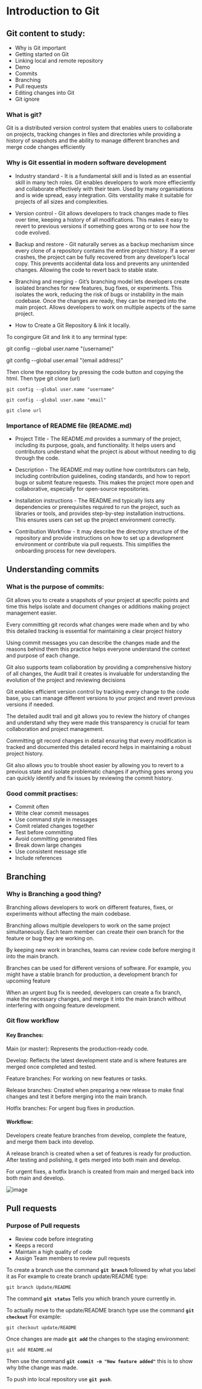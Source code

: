# Introduction to Git

## Git content to study:

- Why is Git important
- Getting started on Git
- Linking local and remote repository
- Demo
- Commits
- Branching
- Pull requests
- Editing changes into Git
- Git ignore

### What is git?

Git is a distributed version control system that enables users to collaborate on projects, tracking changes in files and directories while providing a history of snapshots and the ability to manage different branches and merge code changes efficiently

### Why is Git essential in modern software development

- Industry standard - It is a fundamental skill and is listed as an essential skill in many tech roles. Git enables developers to work more effieciently and collaborate effectively with their team. Used by many organisations and is wide spread, easy integration. Gits verstaility make it suitable for projects of all sizes and complexities.

- Version control - Git allows developers to track changes made to files over time, keeping a history of all modifications. This makes it easy to revert to previous versions if something goes wrong or to see how the code evolved.
  
- Backup and restore - Git naturally serves as a backup mechanism since every clone of a repository contains the entire project history. If a server crashes, the project can be fully recovered from any developer’s local copy. This prevents accidental data loss and prevents any unintended changes. Allowing the code to revert back to stable state.

- Branching and merging -  Git’s branching model lets developers create isolated branches for new features, bug fixes, or experiments. This isolates the work, reducing the risk of bugs or instability in the main codebase. Once the changes are ready, they can be merged into the main project. Allows developers to work on multiple aspects of the same project.

- How to Create a Git Repository & link it locally.

To congirgure Git and link it to any terminal type:

git config --global user.name "(username)"

git config --global user.email "(email address)"

Then clone the repository by pressing the code button and copying the html. Then type git clone (url)
```
git config --global user.name "username"
```
```
git config --global user.name "email"
```
```
git clone url
```

### Importance of README file (README.md)

- Project Title - The README.md provides a summary of the project, including its purpose, goals, and functionality. It helps users and contributors understand what the project is about without needing to dig through the code.

- Description - The README.md may outline how contributors can help, including contribution guidelines, coding standards, and how to report bugs or submit feature requests. This makes the project more open and collaborative, especially for open-source repositories.

- Installation instructions - The README.md typically lists any dependencies or prerequisites required to run the project, such as libraries or tools, and provides step-by-step installation instructions. This ensures users can set up the project environment correctly.

- Contribution Workflow - It may describe the directory structure of the repository and provide instructions on how to set up a development environment or contribute via pull requests. This simplifies the onboarding process for new developers.

## Understanding commits

### What is the purpose of commits:

Git allows you to create a snapshots of your project at specific points and time this helps isolate and document changes or additions making project management easier.

Every committing git records what changes were made when and by who this detailed tracking is essential for maintaining a clear project history

Using commit messages you can describe the changes made and the reasons behind them this practice helps everyone understand the context and purpose of each change.

Git also supports team collaboration by providing a comprehensive history of all changes, the Audit trail it creates is invaluable for understanding the evolution of the project and reviewing decisions

Git enables efficient version control by tracking every change to the code base, you can manage different versions to your project and revert previous versions if needed. 

The detailed audit trail and git allows you to review the history of changes and understand why they were made this transparency is crucial for team collaboration and project management.

Committing git record changes in detail ensuring that every modification is tracked and documented this detailed record helps in maintaining a robust project history.

Git also allows you to trouble shoot easier by allowing you to revert to a previous state and isolate problematic changes if anything goes wrong you can quickly identify and fix issues by reviewing the commit history.

### Good commit practises:

- Commit often
- Write clear commit messages
- Use command style in messages
- Comit related changes together
- Test before committing
- Avoid committing generated files
- Break down large changes
- Use consistent message stle
- Include references

## Branching 

### Why is Branching a good thing?

Branching allows developers to work on different features, fixes, or experiments without affecting the main codebase.

Branching allows multiple developers to work on the same project simultaneously. Each team member can create their own branch for the feature or bug they are working on.

By keeping new work in branches, teams can review code before merging it into the main branch.

Branches can be used for different versions of software. For example, you might have a stable branch for production, a development branch for upcoming feature

When an urgent bug fix is needed, developers can create a fix branch, make the necessary changes, and merge it into the main branch without interfering with ongoing feature development.

### Git flow workflow

#### Key Branches:

Main (or master): Represents the production-ready code.

Develop: Reflects the latest development state and is where features are merged once completed and tested.

Feature branches: For working on new features or tasks.

Release branches: Created when preparing a new release to make final changes and test it before merging into the main branch.

Hotfix branches: For urgent bug fixes in production.

#### Workflow:

Developers create feature branches from develop, complete the feature, and merge them back into develop.

A release branch is created when a set of features is ready for production. After testing and polishing, it gets merged into both main and develop.

For urgent fixes, a hotfix branch is created from main and merged back into both main and develop.

![image](https://github.com/user-attachments/assets/e66f4c0e-b6df-4e90-a0d1-f95c5e413ae2)

## Pull requests

### Purpose of Pull requests

- Review code before integrating
- Keeps a record
- Maintain a high quality of code
- Assign Team members to review pull requests

To create a branch use the command **`git branch`** followed by what you label it as For example to create branch update/README type:
```
git branch Update/README
```
The command **`git status`** Tells you which branch youre currently in.

To actually move to the update/README branch type use the command **`git checkout`** For example:
```
git checkout update/README
```
Once changes are made **`git add`** the changes to the staging environment:
```
git add README.md
```
Then use the command **`git commit -m "New feature added"`** this is to show why bthe change was made.

To push into local repository use **`git push`**.
















  




